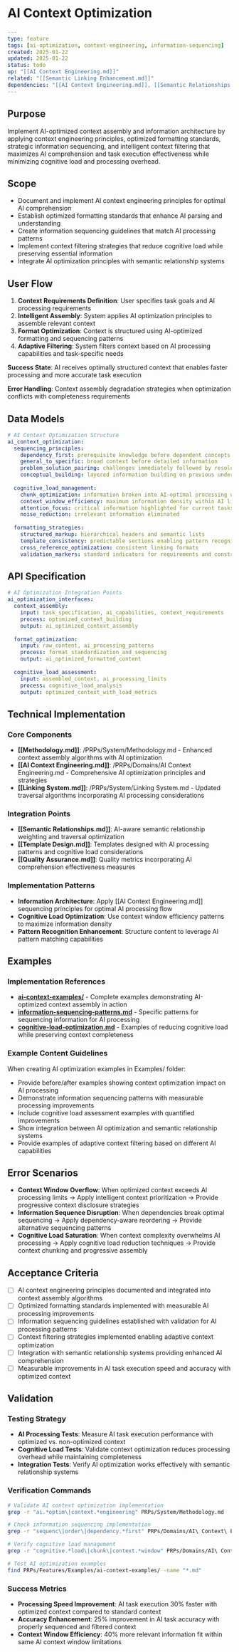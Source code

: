 # AI Context Optimization

```yaml
---
type: feature
tags: [ai-optimization, context-engineering, information-sequencing]
created: 2025-01-22
updated: 2025-01-22
status: todo
up: "[[AI Context Engineering.md]]"
related: "[[Semantic Linking Enhancement.md]]"
dependencies: "[[AI Context Engineering.md]], [[Semantic Relationships.md]]"
---
```

## Purpose

Implement AI-optimized context assembly and information architecture by applying context engineering principles, optimized formatting standards, strategic information sequencing, and intelligent context filtering that maximizes AI comprehension and task execution effectiveness while minimizing cognitive load and processing overhead.

## Scope

- Document and implement AI context engineering principles for optimal AI comprehension
- Establish optimized formatting standards that enhance AI parsing and understanding
- Create information sequencing guidelines that match AI processing patterns
- Implement context filtering strategies that reduce cognitive load while preserving essential information
- Integrate AI optimization principles with semantic relationship systems

## User Flow

1. **Context Requirements Definition**: User specifies task goals and AI processing requirements
2. **Intelligent Assembly**: System applies AI optimization principles to assemble relevant context
3. **Format Optimization**: Context is structured using AI-optimized formatting and sequencing patterns
4. **Adaptive Filtering**: System filters context based on AI processing capabilities and task-specific needs

**Success State**: AI receives optimally structured context that enables faster processing and more accurate task execution

**Error Handling**: Context assembly degradation strategies when optimization conflicts with completeness requirements

## Data Models

```yaml
# AI Context Optimization Structure
ai_context_optimization:
  sequencing_principles:
    dependency_first: prerequisite knowledge before dependent concepts
    general_to_specific: broad context before detailed information
    problem_solution_pairing: challenges immediately followed by resolutions
    conceptual_building: layered information building on previous understanding
  
  cognitive_load_management:
    chunk_optimization: information broken into AI-optimal processing units
    context_window_efficiency: maximum information density within AI limitations
    attention_focus: critical information highlighted for current tasks
    noise_reduction: irrelevant information eliminated
  
  formatting_strategies:
    structured_markup: hierarchical headers and semantic lists
    template_consistency: predictable sections enabling pattern recognition
    cross_reference_optimization: consistent linking formats
    validation_markers: standard indicators for requirements and constraints
```

## API Specification

```yaml
# AI Optimization Integration Points
ai_optimization_interfaces:
  context_assembly:
    input: task_specification, ai_capabilities, context_requirements
    process: optimized_context_building
    output: ai_optimized_context_assembly
    
  format_optimization:
    input: raw_content, ai_processing_patterns
    process: format_standardization_and_sequencing
    output: ai_optimized_formatted_content
    
  cognitive_load_assessment:
    input: assembled_context, ai_processing_limits
    process: cognitive_load_analysis
    output: optimized_context_with_load_metrics
```

## Technical Implementation

### Core Components

- **[[Methodology.md]]**: /PRPs/System/Methodology.md - Enhanced context assembly algorithms with AI optimization
- **[[AI Context Engineering.md]]**: /PRPs/Domains/AI Context Engineering.md - Comprehensive AI optimization principles and strategies
- **[[Linking System.md]]**: /PRPs/System/Linking System.md - Updated traversal algorithms incorporating AI processing considerations

### Integration Points

- **[[Semantic Relationships.md]]**: AI-aware semantic relationship weighting and traversal optimization
- **[[Template Design.md]]**: Templates designed with AI processing patterns and cognitive load considerations
- **[[Quality Assurance.md]]**: Quality metrics incorporating AI comprehension effectiveness measures

### Implementation Patterns

- **Information Architecture**: Apply [[AI Context Engineering.md]] sequencing principles for optimal AI processing flow
- **Cognitive Load Optimization**: Use context window efficiency patterns to maximize information density
- **Pattern Recognition Enhancement**: Structure content to leverage AI pattern matching capabilities

## Examples

### Implementation References

- **[ai-context-examples/](Examples/ai-context-examples/)** - Complete examples demonstrating AI-optimized context assembly in action
- **[information-sequencing-patterns.md](Examples/information-sequencing-patterns.md)** - Specific patterns for sequencing information for AI processing
- **[cognitive-load-optimization.md](Examples/cognitive-load-optimization.md)** - Examples of reducing cognitive load while preserving context completeness

### Example Content Guidelines

When creating AI optimization examples in Examples/ folder:

- Provide before/after examples showing context optimization impact on AI processing
- Demonstrate information sequencing patterns with measurable processing improvements
- Include cognitive load assessment examples with quantified improvements
- Show integration between AI optimization and semantic relationship systems
- Provide examples of adaptive context filtering based on different AI capabilities

## Error Scenarios

- **Context Window Overflow**: When optimized context exceeds AI processing limits → Apply intelligent context prioritization → Provide progressive context disclosure strategies
- **Information Sequence Disruption**: When dependencies break optimal sequencing → Apply dependency-aware reordering → Provide alternative sequencing patterns
- **Cognitive Load Saturation**: When context complexity overwhelms AI processing → Apply cognitive load reduction techniques → Provide context chunking and progressive assembly

## Acceptance Criteria

- [ ] AI context engineering principles documented and integrated into context assembly algorithms
- [ ] Optimized formatting standards implemented with measurable AI processing improvements
- [ ] Information sequencing guidelines established with validation for AI processing patterns
- [ ] Context filtering strategies implemented enabling adaptive context optimization
- [ ] Integration with semantic relationship systems providing enhanced AI comprehension
- [ ] Measurable improvements in AI task execution speed and accuracy with optimized context

## Validation

### Testing Strategy

- **AI Processing Tests**: Measure AI task execution performance with optimized vs. non-optimized context
- **Cognitive Load Tests**: Validate context optimization reduces processing overhead while maintaining completeness
- **Integration Tests**: Verify AI optimization works effectively with semantic relationship systems

### Verification Commands

```bash
# Validate AI context optimization implementation
grep -r "ai.*optim\|context.*engineering" PRPs/System/Methodology.md

# Check information sequencing implementation
grep -r "sequenc\|order\|dependency.*first" PRPs/Domains/AI\ Context\ Engineering.md

# Verify cognitive load management
grep -r "cognitive.*load\|chunk\|context.*window" PRPs/Domains/AI\ Context\ Engineering.md

# Test AI optimization examples
find PRPs/Features/Examples/ai-context-examples/ -name "*.md"
```

### Success Metrics

- **Processing Speed Improvement**: AI task execution 30% faster with optimized context compared to standard context
- **Accuracy Enhancement**: 25% improvement in AI task accuracy with properly sequenced and filtered context
- **Context Window Efficiency**: 40% more relevant information fit within same AI context window limitations